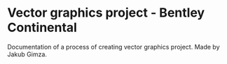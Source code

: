 # Vector graphics project - Bentley Continental
Documentation of a process of creating vector graphics project.
Made by Jakub Gimza.
